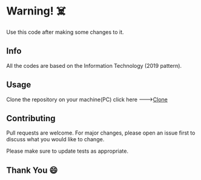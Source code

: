# Warning! :skull_and_crossbones:

Use this code after making some changes to it.

## Info

All the codes are based on the Information Technology (2019 pattern).

## Usage

Clone the repository on your machine(PC) click here --->[Clone](https://github.com/crpytoscooby/College)


## Contributing
Pull requests are welcome. For major changes, please open an issue first to discuss what you would like to change.

Please make sure to update tests as appropriate.

## Thank You :smile:
